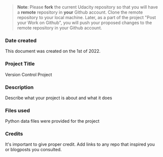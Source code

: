 >**Note**: Please **fork** the current Udacity repository so that you will have a **remote** repository in **your** Github account. Clone the remote repository to your local machine. Later, as a part of the project "Post your Work on Github", you will push your proposed changes to the remote repository in your Github account.

### Date created
This document was created on the 1st of 2022.

### Project Title
Version Control Project

### Description
Describe what your project is about and what it does

### Files used
Python data files were provided for the project

### Credits
It's important to give proper credit. Add links to any repo that inspired you or blogposts you consulted.
